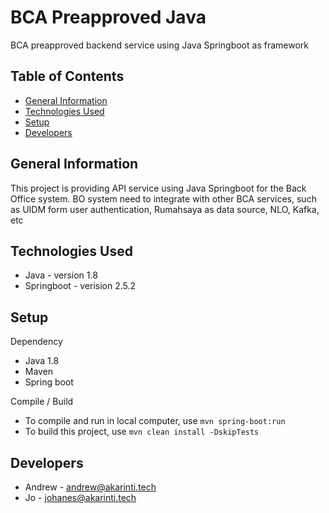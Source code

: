 # BCA Preapproved Java

BCA preapproved backend service using Java Springboot as framework

## Table of Contents
* [General Information](#general-information)
* [Technologies Used](#technologies-used)
* [Setup](#setup)
* [Developers](#developers)

## General Information
This project is providing API service using Java Springboot for the Back Office system. BO system need to integrate with other BCA services, such as UIDM form user authentication, Rumahsaya as data source, NLO, Kafka, etc

## Technologies Used
- Java - version 1.8
- Springboot - verision 2.5.2

## Setup

Dependency
- Java 1.8
- Maven
- Spring boot

Compile / Build
- To compile and run in local computer, use `mvn spring-boot:run`
- To build this project, use `mvn clean install -DskipTests`

## Developers

- Andrew - [andrew@akarinti.tech](mailto:andrew@akarinti.tech)
- Jo - [johanes@akarinti.tech](mailto:johanes@akarinti.tech)
